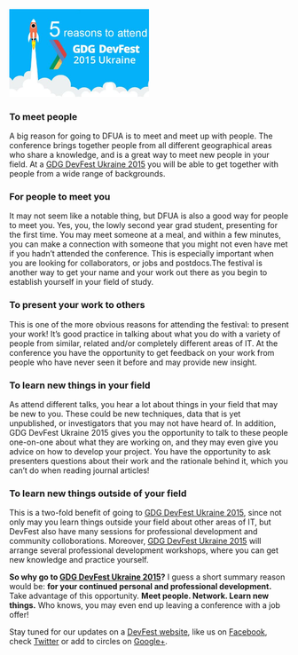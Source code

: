 <img src="images/posts/reasons-to-attend-dfua.jpg" style="width: 50%;"/>

### **To meet people**
A big reason for going to DFUA is to meet and meet up with people. The conference brings together people from all different geographical areas who share a knowledge, and is a great way to meet new people in your field. At a [GDG DevFest Ukraine 2015](http://devfest.gdg.org.ua/) you will be able to get together with people from a wide range of backgrounds.

### **For people to meet you**
It may not seem like a notable thing, but DFUA is also a good way for people to meet you. Yes, you, the lowly second year grad student, presenting for the first time. You may meet someone at a meal, and within a few minutes, you can make a connection with someone that you might not even have met if you hadn’t attended the conference. This is especially important when you are looking for collaborators, or jobs and postdocs.The festival is another way to get your name and your work out there as you begin to establish yourself in your field of study.

### **To present your work to others**
This is one of the more obvious reasons for attending the festival: to present your work! It’s good practice in talking about what you do with a variety of people from similar, related and/or completely different areas of IT. At the conference you have the opportunity to get feedback on your work from people who have never seen it before and may provide new insight.

### **To learn new things in your field**
As attend different talks, you hear a lot about things in your field that may be new to you. These could be new techniques, data that is yet unpublished, or investigators that you may not have heard of. In addition, GDG DevFest Ukraine 2015 gives you the opportunity to talk to these people one-on-one about what they are working on, and they may even give you advice on how to develop your project. You have the opportunity to ask presenters questions about their work and the rationale behind it, which you can’t do when reading journal articles!

### **To learn new things outside of your field**
This is a two-fold benefit of going to [GDG DevFest Ukraine 2015](http://devfest.gdg.org.ua/), since not only may you learn things outside your field about other areas of IT, but DevFest also have many sessions for professional development and community colloborations. Moreover, [GDG DevFest Ukraine 2015](http://devfest.gdg.org.ua/) will arrange several professional development workshops, where you can get new knowledge and practice yourself.

**So why go to [GDG DevFest Ukraine 2015](http://devfest.gdg.org.ua/)?** I guess a short summary reason would be: **for your continued personal and professional development.** Take advantage of this opportunity. **Meet people. Network. Learn new things.** Who knows, you may even end up leaving a conference with a job offer!

Stay tuned for our updates on a [DevFest website](http://devfest.gdg.org.ua/), like us on [Facebook](https://facebook.com/GDGLviv), check [Twitter](https://twitter.com/intent/user?screen_name=GDGLviv) or add to circles on [Google+](https://plus.google.com/b/102444623953913144164).
